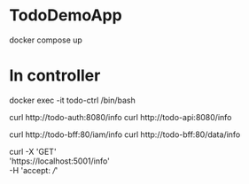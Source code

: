 # TodoDemoApp

docker compose up

# In controller
docker exec -it todo-ctrl /bin/bash

curl http://todo-auth:8080/info
curl http://todo-api:8080/info

curl http://todo-bff:80/iam/info
curl http://todo-bff:80/data/info


curl -X 'GET' \
  'https://localhost:5001/info' \
  -H 'accept: */*'